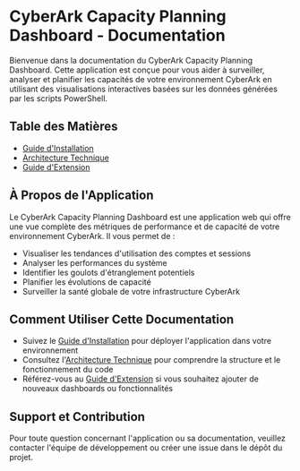 # CyberArk Capacity Planning Dashboard - Documentation

Bienvenue dans la documentation du CyberArk Capacity Planning Dashboard. Cette application est conçue pour vous aider à surveiller, analyser et planifier les capacités de votre environnement CyberArk en utilisant des visualisations interactives basées sur les données générées par les scripts PowerShell.

## Table des Matières

- [Guide d'Installation](INSTALLATION.md)
- [Architecture Technique](ARCHITECTURE.md)
- [Guide d'Extension](EXTENSION_GUIDE.md)

## À Propos de l'Application

Le CyberArk Capacity Planning Dashboard est une application web qui offre une vue complète des métriques de performance et de capacité de votre environnement CyberArk. Il vous permet de :

- Visualiser les tendances d'utilisation des comptes et sessions
- Analyser les performances du système
- Identifier les goulots d'étranglement potentiels
- Planifier les évolutions de capacité
- Surveiller la santé globale de votre infrastructure CyberArk

## Comment Utiliser Cette Documentation

- Suivez le [Guide d'Installation](INSTALLATION.md) pour déployer l'application dans votre environnement
- Consultez l'[Architecture Technique](ARCHITECTURE.md) pour comprendre la structure et le fonctionnement du code
- Référez-vous au [Guide d'Extension](EXTENSION_GUIDE.md) si vous souhaitez ajouter de nouveaux dashboards ou fonctionnalités

## Support et Contribution

Pour toute question concernant l'application ou sa documentation, veuillez contacter l'équipe de développement ou créer une issue dans le dépôt du projet.
